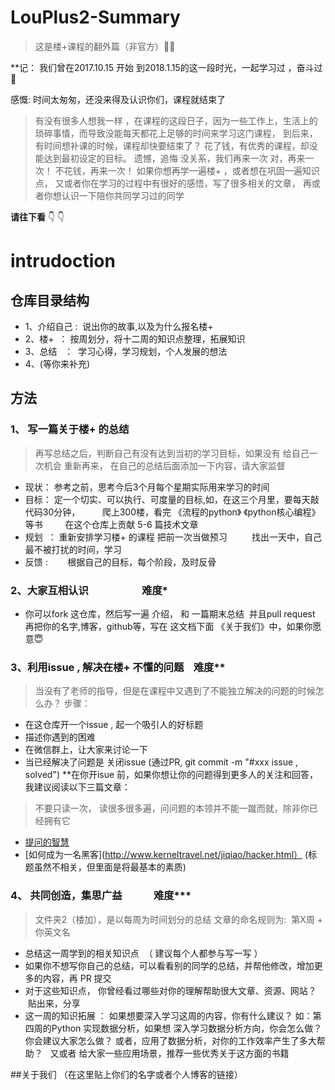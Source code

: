 # LouPlus2-Summary
> 这是楼+课程的翻外篇（非官方）:facepunch::facepunch:

**记： 我们曾在2017.10.15 开始 到2018.1.15的这一段时光，一起学习过 ，奋斗过:love_letter:

感慨: 时间太匆匆，还没来得及认识你们，课程就结束了

> 有没有很多人想我一样 ，在课程的这段日子，因为一些工作上，生活上的琐碎事情，而导致没能每天都花上足够的时间来学习这门课程，
到后来，有时间想补课的时候，课程却快要结束了？
花了钱，有优秀的课程，却没能达到最初设定的目标。 遗憾，追悔
没关系，我们再来一次
对，再来一次！ 不花钱，再来一次！
如果你想再学一遍楼+ ，或者想在巩固一遍知识点，
又或者你在学习的过程中有很好的感悟，写了很多相关的文章，
再或者你想认识一下陪你共同学习过的同学

**请往下看** :point_down: :point_down:

# intrudoction

## 仓库目录结构

* 1、介绍自己  :  说出你的故事,以及为什么报名楼+
* 2、楼+   ： 按周划分，将十二周的知识点整理，拓展知识
* 3、总结   ：  学习心得，学习规划，个人发展的想法
* 4、(等你来补充)

## 方法
### 1、 写一篇关于楼+ 的总结
> 再写总结之后，判断自己有没有达到当初的学习目标，如果没有
给自己一次机会 重新再来， 在自己的总结后面添加一下内容，请大家监督

* 现状： 参考之前，思考今后3个月每个星期实际用来学习的时间
* 目标： 定一个切实、可以执行、可度量的目标,如，在这三个月里，要每天敲代码30分钟，
         爬上300楼，看完 《流程的python》 《python核心编程》 等书
         在这个仓库上贡献 5-6 篇技术文章
         
* 规划  ： 重新安排学习楼+ 的课程 把前一次当做预习
          找出一天中，自己最不被打扰的时间，学习
* 反馈  : 
        根据自己的目标，每个阶段，及时反骨

### 2、大家互相认识                      难度*
* 你可以fork 这仓库，然后写一遍 介绍， 和 一篇期末总结  并且pull request 
再把你的名字,博客，github等，写在 这文档下面 《关于我们》中，如果你愿意:innocent:

### 3、利用issue , 解决在楼+ 不懂的问题    难度**
>当没有了老师的指导，但是在课程中又遇到了不能独立解决的问题的时候怎么办？
步骤：
* 在这仓库开一个issue , 起一个吸引人的好标题
* 描述你遇到的困难
* 在微信群上，让大家来讨论一下
* 当已经解决了问题是 关闭issue  (通过PR, git commit -m "#xxx issue , solved")
**在你开isue 前，如果你想让你的问题得到更多人的关注和回答，我建议阅读以下三篇文章：
> 不要只读一次， 读很多很多遍，问问题的本领并不能一蹴而就，除非你已经拥有它

* [提问的智慧](https://lug.ustc.edu.cn/wiki/doc/smart-questions)
* [如何成为一名黑客](http://www.kerneltravel.net/jiqiao/hacker.html）
(标题虽然不相关，但里面是将最基本的素质)

### 4、 共同创造，集思广益             难度***
> 文件夹2（楼加），是以每周为时间划分的总结
> 文章的命名规则为:  第X周 + 你英文名

* 总结这一周学到的相关知识点  （ 建议每个人都参与写一写 ）
* 如果你不想写你自己的总结，可以看看别的同学的总结，并帮他修改，增加更多的内容，再 PR 提交 
* 对于这些知识点， 你曾经看过哪些对你的理解帮助很大文章、资源、网站？  贴出来，分享
* 这一周的知识拓展 ： 如果想要深入学习这周的内容，你有什么建议？ 
如：第四周的Python 实现数据分析，如果想 深入学习数据分析方向，你会怎么做？ 你会建议大家怎么做？
或者，应用了数据分析，对你的工作效率产生了多大帮助？  
又或者  给大家一些应用场景，推荐一些优秀关于这方面的书籍


##关于我们
（在这里贴上你们的名字或者个人博客的链接）
